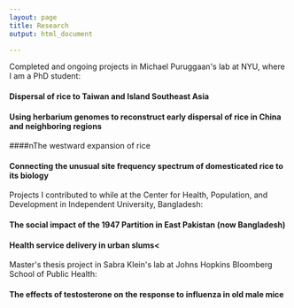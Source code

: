 ```yaml
---
layout: page
title: Research
output: html_document

---
```


Completed and ongoing projects in Michael Puruggaan's lab at NYU, where I am a PhD student:

#### Dispersal of rice to Taiwan and Island Southeast Asia
 

#### Using herbarium genomes to reconstruct early dispersal of rice in China and neighboring regions

####nThe westward expansion of rice


#### Connecting the unusual site frequency spectrum of domesticated rice to its biology

Projects I contributed to while at the Center for Health, Population, and Development in Independent University, Bangladesh:

#### The social impact of the 1947 Partition in East Pakistan (now Bangladesh)

#### Health service delivery in urban slums<

Master's thesis project in Sabra Klein's lab at Johns Hopkins Bloomberg School of Public Health:

#### The effects of testosterone on the response to influenza in old male mice